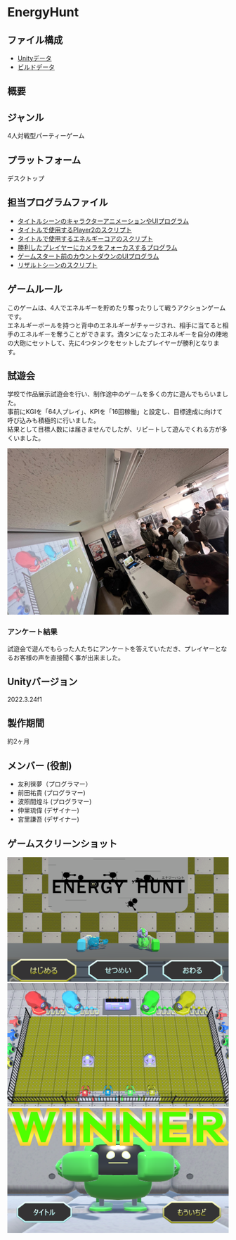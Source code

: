 # EnergyHunt

## ファイル構成
* [Unityデータ](./ProjectDate/)
* [ビルドデータ](./BuildDate/)

## 概要

## ジャンル
4人対戦型パーティーゲーム

## プラットフォーム
デスクトップ

## 担当プログラムファイル
* [タイトルシーンのキャラクターアニメーションやUIプログラム](./ProjectDate/Energy_Hunt_v02/Assets/TitleScene/Script/TitleScript.cs)
* [タイトルで使用するPlayer2のスクリプト](./ProjectDate/Energy_Hunt_v02/Assets/TitleScene/Script/Player2Script.cs)
* [タイトルで使用するエネルギーコアのスクリプト](./ProjectDate/Energy_Hunt_v02/Assets/TitleScene/Script/EnergyCoreScript.cs)
* [勝利したプレイヤーにカメラをフォーカスするプログラム](./ProjectDate/Energy_Hunt_v02/Assets/Title_ResultSceneFolder/SceneScript/CameraFocusScript.cs)
* [ゲームスタート前のカウントダウンのUIプログラム](./ProjectDate/Energy_Hunt_v02/Assets/Title_ResultSceneFolder/SceneScript/CountdownScript.cs)
* [リザルトシーンのスクリプト](./ProjectDate/Energy_Hunt_v02/Assets/Title_ResultSceneFolder/Result/ResultScript.cs)

## ゲームルール
このゲームは、4人でエネルギーを貯めたり奪ったりして戦うアクションゲームです。  
エネルギーボールを持つと背中のエネルギーがチャージされ、相手に当てると相手のエネルギーを奪うことができます。満タンになったエネルギーを自分の陣地の大砲にセットして、先に4つタンクをセットしたプレイヤーが勝利となります。

## 試遊会
学校で作品展示試遊会を行い、制作途中のゲームを多くの方に遊んでもらいました。  
事前にKGIを「64人プレイ」、KPIを「16回稼働」と設定し、目標達成に向けて呼び込みも積極的に行いました。  
結果として目標人数には届きませんでしたが、リピートして遊んでくれる方が多くいました。  

![試遊会](./Image/Trail.png)

### アンケート結果
試遊会で遊んでもらった人たちにアンケートを答えていただき、プレイヤーとなるお客様の声を直接聞く事が出来ました。


## Unityバージョン
2022.3.24f1

## 製作期間
約2ヶ月

## メンバー (役割)
* 友利徠夢（プログラマー）
* 前田祐貴 (プログラマー)
* 波照間煌斗 (プログラマー)
* 仲里琉偉 (デザイナー)
* 宮里謙吾 (デザイナー)


## ゲームスクリーンショット
![タイトル画面](./Image/TitleScene.png)
![ゲーム画面](./Image/GameScene.png)
![リザルト画面](./Image/ResultScene.png)

